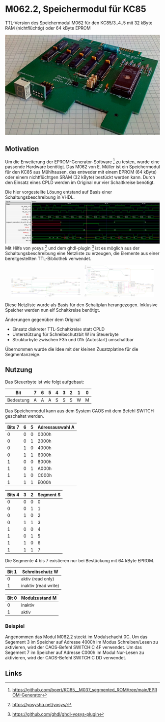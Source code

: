 # M062.2, Speichermodul für KC85
TTL-Version des Speichermodul M062 für den KC85/3..4..5 mit 32 kByte RAM (nichtflüchtig) oder 64 kByte EPROM

![M062.2 bestückt mit 64 kByte EPROM](Bilder/M062_EPROM.jpg)

## Motivation
Um die Erweiterung der EPROM-Generator-Software [^1] zu testen, wurde eine passende Hardware benötigt.
Das M062 von E. Müller ist ein Speichermodul für den KC85 aus Mühlhausen, das entweder mit einem EPROM (64 kByte) oder einem nichtflüchtgen SRAM (32 kByte) bestückt werden kann. Durch den Einsatz eines CPLD werden im Original nur vier Schaltkreise benötigt.

Die hier vorgestellte Lösung entstand auf Basis einer Schaltungsbeschreibung in VHDL.
![Simulation der Schaltungs mit ghld und Darstellung mit GTKwave](Bilder/Simulation_M062_mit_CPLD.png)
Mit Hilfe von yosys [^2] und dem ghdl-plugin [^3] ist es möglich aus der Schaltungsbeschreibung eine Netzliste zu erzeugen, die Elemente aus einer bereitgestellten TTL-Bibliothek verwendet.

<p align="center">
  <img alt="Synthetisierte Schaltung" src="Bilder/cpld_rtl.png" width="45%">
&nbsp;
  <img alt="Mapping auf TTL-Schaltkreise" src="Bilder/cpld_gate_level.png" width="45%">
</p>

Diese Netzliste wurde als Basis für den Schaltplan herangezogen.
Inklusive Speicher werden nun elf Schaltkreise benötigt.

Änderungen gegenüber dem Original
- Einsatz diskreter TTL-Schaltkreise statt CPLD
- Unterstützung für Schreibschutzbit W im Steuerbyte
- Strukturbyte zwischen F3h und 01h (Autostart) umschaltbar

Übernommen wurde die Idee mit der kleinen Zusatzplatine für die Segmentanzeige.

## Nutzung
Das Steuerbyte ist wie folgt aufgebaut:

Bit       | 7 | 6 | 5 | 4 | 3 | 2 | 1 | 0
--------- | - | - | - | - | - | - | - | -
Bedeutung | A | A | A | S | S | S | W | M

Das Speichermodul kann aus dem System CAOS mit dem Befehl SWITCH geschaltet werden.

Bits 7 | 6 | 5 | Adressauswahl A
     - | - | - | ---------------
     0 | 0 | 0 | 0000h
     0 | 0 | 1 | 2000h
     0 | 1 | 0 | 4000h
     0 | 1 | 1 | 6000h
     1 | 0 | 0 | 8000h
     1 | 0 | 1 | A000h
     1 | 1 | 0 | C000h
     1 | 1 | 1 | E000h

Bits 4 | 3 | 2 | Segment S
     - | - | - | ---------
     0 | 0 | 0 | 0
     0 | 0 | 1 | 1
     0 | 1 | 0 | 2
     0 | 1 | 1 | 3
     1 | 0 | 0 | 4
     1 | 0 | 1 | 5
     1 | 1 | 0 | 6
     1 | 1 | 1 | 7

Die Segmente 4 bis 7 existieren nur bei Bestückung mit 64 kByte EPROM.

Bit  1 | Schreibschutz W
     - | ------
     0 | aktiv (read only)
     1 | inaktiv (read write)

Bit  0 | Modulzustand M
     - | ------
     0 | inaktiv
     1 | aktiv


### Beispiel
Angenommen das Modul M062.2 steckt im Modulschacht 0C.
Um das Segement 3 im Speicher auf Adresse 4000h im Modus Schreiben/Lesen zu aktivieren, wird der CAOS-Befehl SWITCH C 4F verwendet.
Um das Segement 7 im Speicher auf Adresse C000h im Modul Nur-Lesen zu aktivieren, wird der CAOS-Befehl SWITCH C DD verwendet.

## Links
[^1]: https://github.com/boert/KC85__M037_segmented_ROM/tree/main/EPROM-Generator
[^2]: https://yosyshq.net/yosys/
[^3]: https://github.com/ghdl/ghdl-yosys-plugin
